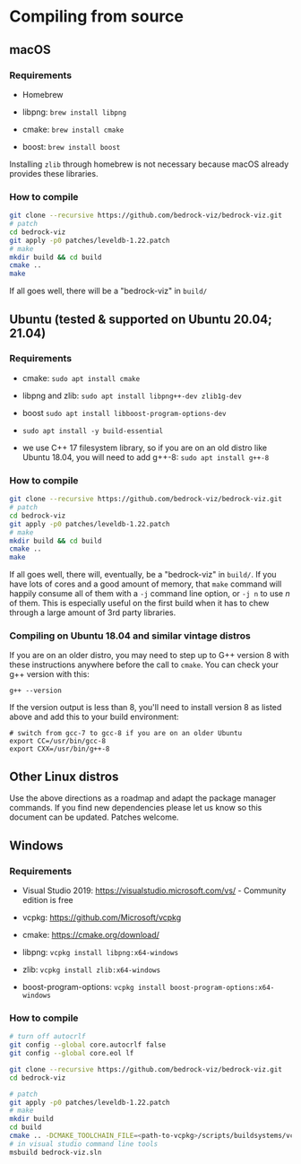 # Compiling from source

## macOS

### Requirements

* Homebrew

* libpng: `brew install libpng`

* cmake: `brew install cmake`

* boost: `brew install boost`

Installing `zlib` through homebrew is not necessary because macOS already provides these libraries.

### How to compile

```sh
git clone --recursive https://github.com/bedrock-viz/bedrock-viz.git
# patch
cd bedrock-viz
git apply -p0 patches/leveldb-1.22.patch
# make
mkdir build && cd build
cmake ..
make
```

If all goes well, there will be a "bedrock-viz" in `build/`

## Ubuntu (tested & supported on Ubuntu 20.04; 21.04)

### Requirements

* cmake: `sudo apt install cmake`

* libpng and zlib: `sudo apt install libpng++-dev zlib1g-dev`

* boost `sudo apt install libboost-program-options-dev`

* `sudo apt install -y build-essential`

* we use C++ 17 filesystem library, so if you are on an old distro like Ubuntu 18.04, you will need to add g++-8: `sudo apt install g++-8`

### How to compile

```sh
git clone --recursive https://github.com/bedrock-viz/bedrock-viz.git
# patch
cd bedrock-viz
git apply -p0 patches/leveldb-1.22.patch
# make
mkdir build && cd build
cmake ..
make
```

If all goes well, there will, eventually, be a "bedrock-viz" in `build/`. If you have lots of cores and a good amount of memory, that `make` command will happily consume all of them with a `-j` command line option, or `-j n` to use _n_ of them. This is especially useful on the first build when it has to chew through a large amount of 3rd party libraries. 

### Compiling on Ubuntu 18.04 and similar vintage distros
If you are on an older distro, you may need to step up to G++ version 8 with these instructions anywhere before the call to `cmake`. You can check your g++ version with this:
```shell
g++ --version
```
If the version output is less than 8, you'll need to install version 8 as listed above and add this to your build environment:
```shell
# switch from gcc-7 to gcc-8 if you are on an older Ubuntu
export CC=/usr/bin/gcc-8
export CXX=/usr/bin/g++-8
```

## Other Linux distros
Use the above directions as a roadmap and adapt the package manager commands. If you find new dependencies please let us know so this document can be updated. Patches welcome.

## Windows

### Requirements

* Visual Studio 2019: https://visualstudio.microsoft.com/vs/ - Community edition is free

* vcpkg: https://github.com/Microsoft/vcpkg

* cmake: https://cmake.org/download/

* libpng: `vcpkg install libpng:x64-windows`

* zlib: `vcpkg install zlib:x64-windows`

* boost-program-options: `vcpkg install boost-program-options:x64-windows`

### How to compile

```sh
# turn off autocrlf
git config --global core.autocrlf false
git config --global core.eol lf

git clone --recursive https://github.com/bedrock-viz/bedrock-viz.git
cd bedrock-viz

# patch
git apply -p0 patches/leveldb-1.22.patch
# make
mkdir build
cd build
cmake .. -DCMAKE_TOOLCHAIN_FILE=<path-to-vcpkg>/scripts/buildsystems/vcpkg.cmake -G "Visual Studio 16 2019" -A x64
# in visual studio command line tools
msbuild bedrock-viz.sln
```
